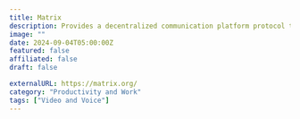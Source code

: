 ```yaml
---
title: Matrix
description: Provides a decentralized communication platform protocol that includes video and voice conferencing solutions.
image: ""
date: 2024-09-04T05:00:00Z
featured: false
affiliated: false
draft: false

externalURL: https://matrix.org/
category: "Productivity and Work"
tags: ["Video and Voice"]
---
```

